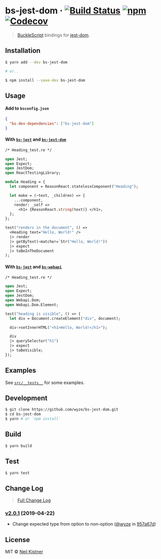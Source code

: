 # bs-jest-dom &middot; [![Build Status][actions-image]][actions-url] [![npm][npm-image]][npm-url] [![Codecov][codecov-image]][codecov-url]

> [BuckleScript](//github.com/BuckleScript/bucklescript) bindings for [jest-dom](//github.com/gnapse/jest-dom).

## Installation

```sh
$ yarn add --dev bs-jest-dom

# or..

$ npm install --save-dev bs-jest-dom
```

## Usage

#### Add to `bsconfig.json`

```json
{
  "bs-dev-dependencies": ["bs-jest-dom"]
}
```

#### With [`bs-jest`](//github.com/glennsl/bs-jest) and [`bs-jest-dom`](//github.com/wyze/bs-jest-dom)

```ocaml
/* Heading_test.re */

open Jest;
open Expect;
open JestDom;
open ReactTestingLibrary;

module Heading = {
  let component = ReasonReact.statelessComponent("Heading");

  let make = (~text, _children) => {
    ...component,
    render: _self =>
      <h1> {ReasonReact.string(text)} </h1>,
  };
};

test("renders in the document", () =>
  <Heading text="Hello, World!" />
  |> render
  |> getByText(~matcher=`Str("Hello, World!"))
  |> expect
  |> toBeInTheDocument
);
```

#### With [`bs-jest`](//github.com/glennsl/bs-jest) and [`bs-webapi`](//github.com/reasonml-community/bs-webapi-incubator)

```ocaml
/* Heading_test.re */

open Jest;
open Expect;
open JestDom;
open Webapi.Dom;
open Webapi.Dom.Element;

test("heading is visible", () => {
  let div = Document.createElement("div", document);

  div->setInnerHTML("<h1>Hello, World!</h1>");

  div
  |> querySelector("h1")
  |> expect
  |> toBeVisible;
});
```

## Examples

See [`src/__tests__`](src/__tests__) for some examples.

## Development

```sh
$ git clone https://github.com/wyze/bs-jest-dom.git
$ cd bs-jest-dom
$ yarn # or `npm install`
```

## Build

```sh
$ yarn build
```

## Test

```sh
$ yarn test
```

## Change Log

> [Full Change Log](changelog.md)

### [v2.0.1](https://github.com/wyze/bs-jest-dom/releases/tag/v2.0.1) (2019-04-22)

* Change expected type from option to non-option ([@wyze](https://github.com/wyze) in [957a67d](https://github.com/wyze/bs-jest-dom/commit/957a67d))

## License

MIT © [Neil Kistner](https://neilkistner.com)

[actions-image]: https://img.shields.io/github/workflow/status/wyze/bs-jest-dom/CI.svg?style=flat-square
[actions-url]: https://github.com/wyze/bs-jest-dom/actions

[npm-image]: https://img.shields.io/npm/v/bs-jest-dom.svg?style=flat-square
[npm-url]: https://npm.im/bs-jest-dom

[codecov-image]: https://img.shields.io/codecov/c/github/wyze/bs-jest-dom.svg?style=flat-square
[codecov-url]: https://codecov.io/github/wyze/bs-jest-dom
